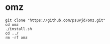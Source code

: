 # omz
```shell
git clone "https://github.com/psuvjd/omz.git"
cd omz
./install.sh
cd ../
rm -rf omz
```
